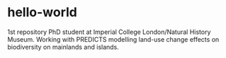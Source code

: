 # hello-world
1st repository
PhD student at Imperial College London/Natural History Museum. Working with PREDICTS modelling land-use change effects on biodiversity on mainlands and islands.
